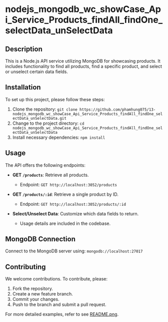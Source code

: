 # nodejs_mongodb_wc_showCase_Api_Service_Products_findAll_findOne_selectData_unSelectData

## Description
This is a Node.js API service utilizing MongoDB for showcasing products. It includes functionality to find all products, find a specific product, and select or unselect certain data fields.

## Installation
To set up this project, please follow these steps:
1. Clone the repository: `git clone https://github.com/phamhung075/13-nodejs_mongodb_wc_showCase_Api_Service_Products_findAll_findOne_selectData_unSelectData.git`
2. Change to the project directory: `cd nodejs_mongodb_wc_showCase_Api_Service_Products_findAll_findOne_selectData_unSelectData`
3. Install necessary dependencies: `npm install`

## Usage
The API offers the following endpoints:

- **GET `/products`**: Retrieve all products.
  - Endpoint: `GET http://localhost:3052/products`

- **GET `/products/:id`**: Retrieve a single product by ID.
  - Endpoint: `GET http://localhost:3052/products/:id`

- **Select/Unselect Data**: Customize which data fields to return.
  - Usage details are included in the codebase.

## MongoDB Connection
Connect to the MongoDB server using: `mongodb://localhost:27017`

## Contributing
We welcome contributions. To contribute, please:
1. Fork the repository.
2. Create a new feature branch.
3. Commit your changes.
4. Push to the branch and submit a pull request.
   
For more detailed examples, refer to see [README.png](./README.png).
